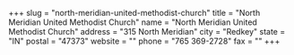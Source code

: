 +++
slug = "north-meridian-united-methodist-church"
title = "North Meridian United Methodist Church"
name = "North Meridian United Methodist Church"
address = "315 North Meridian"
city = "Redkey"
state = "IN"
postal = "47373"
website = ""
phone = "765 369-2728"
fax = ""
+++

